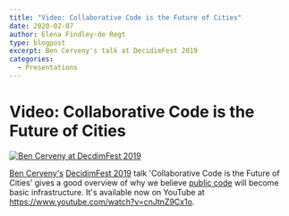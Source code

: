 ```yaml
---
title: "Video: Collaborative Code is the Future of Cities"
date: 2020-02-07
author: Elena Findley-de Regt
type: blogpost
excerpt: Ben Cerveny's talk at DecidimFest 2019
categories:
  - Presentations
---
```


# Video: Collaborative Code is the Future of Cities

[![Ben Cerveny at DecdimFest 2019]({{site.url}}/assets/ben-cerveny-decidimfest-2019.png)](https://www.youtube.com/watch?v=cnJtnZ9Cx1o)

[Ben Cerveny's](https://publiccode.net/team/ben-cerveny.html) [DecidimFest 2019](https://meta.decidim.org/conferences/decidimfest19) talk 'Collaborative Code is the Future of Cities' gives a good overview of why we believe [public code](https://about.publiccode.net/glossary/public-code-definition.html) will become basic infrastructure. It's available now on YouTube at <https://www.youtube.com/watch?v=cnJtnZ9Cx1o>.
